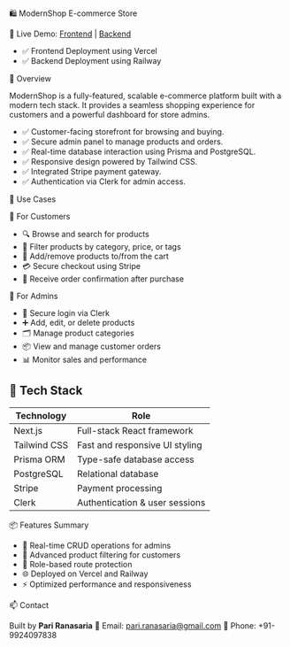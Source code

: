  🛍️ ModernShop E-commerce Store

🚀 Live Demo: [Frontend](https://modern-shop-e-commerce.vercel.app/) | [Backend](https://modernshop-e-commerce-production.up.railway.app/)

* ✅ Frontend Deployment using Vercel
* ✅ Backend Deployment using Railway

📌 Overview

ModernShop is a fully-featured, scalable e-commerce platform built with a modern tech stack. It provides a seamless shopping experience for customers and a powerful dashboard for store admins.

* ✅ Customer-facing storefront for browsing and buying.
* ✅ Secure admin panel to manage products and orders.
* ✅ Real-time database interaction using Prisma and PostgreSQL.
* ✅ Responsive design powered by Tailwind CSS.
* ✅ Integrated Stripe payment gateway.
* ✅ Authentication via Clerk for admin access.


👥 Use Cases

🔹 For Customers

* 🔍 Browse and search for products
* 🧩 Filter products by category, price, or tags
* 🛒 Add/remove products to/from the cart
* 💳 Secure checkout using Stripe
* 📧 Receive order confirmation after purchase

🔹 For Admins

* 🔐 Secure login via Clerk
* ➕ Add, edit, or delete products
* 🗂️ Manage product categories
* 📦 View and manage customer orders
* 📊 Monitor sales and performance


## 🧰 Tech Stack

| Technology   | Role                           |
| ------------ | ------------------------------ |
| Next.js      | Full-stack React framework     |
| Tailwind CSS | Fast and responsive UI styling |
| Prisma ORM   | Type-safe database access      |
| PostgreSQL   | Relational database            |
| Stripe       | Payment processing             |
| Clerk        | Authentication & user sessions |


 📦 Features Summary

* 🔄 Real-time CRUD operations for admins
* 🔎 Advanced product filtering for customers
* 🔐 Role-based route protection
* 🌐 Deployed on Vercel and Railway
* ⚡ Optimized performance and responsiveness


📫 Contact

Built by **Pari Ranasaria**
📧 Email: [pari.ranasaria@gmail.com](mailto:pari.ranasaria@gmail.com)
📱 Phone: +91-9924097838

